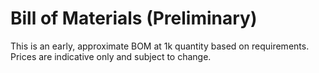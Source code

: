 # Bill of Materials (Preliminary)

This is an early, approximate BOM at 1k quantity based on requirements. Prices are indicative only and subject to change.

<div id="bom-table"></div>

